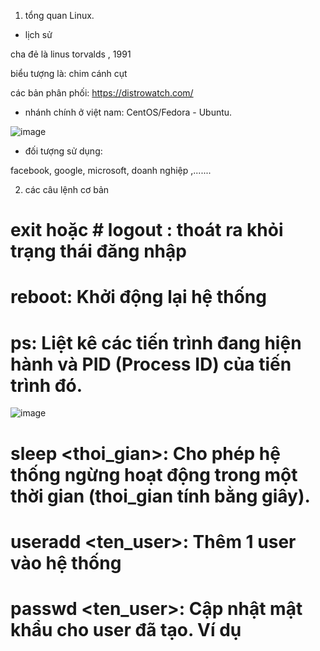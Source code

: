 1. tổng quan Linux.

- lịch sử

cha đẻ là linus torvalds , 1991

biểu tượng là: chim cánh cụt

các bản phân phối: https://distrowatch.com/

- nhánh chính ở việt nam: CentOS/Fedora - Ubuntu.

![image](https://user-images.githubusercontent.com/95491130/181140814-ee37efb0-47df-453f-aeff-922e6f506bfc.png)

- đối tượng sử dụng:

facebook, google, microsoft, doanh nghiệp ,.......

2. các câu lệnh cơ bản

# exit hoặc # logout : thoát ra khỏi trạng thái đăng nhập

# reboot: Khởi động lại hệ thống

# ps: Liệt kê các tiến trình đang hiện hành và PID (Process ID) của tiến trình đó.

![image](https://user-images.githubusercontent.com/95491130/181221729-d4901d2e-9595-40ff-baff-1995997e743a.png)

# sleep <thoi_gian>: Cho phép hệ thống ngừng hoạt động trong một thời gian (thoi_gian tính bằng giây). 

# useradd <ten_user>: Thêm 1 user vào hệ thống

# passwd <ten_user>: Cập nhật mật khẩu cho user đã tạo. Ví dụ

